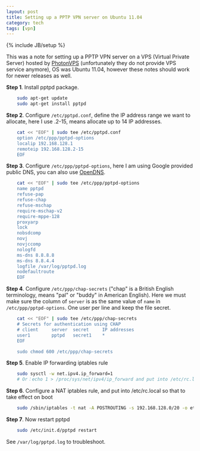 ```yaml
---
layout: post
title: Setting up a PPTP VPN server on Ubuntu 11.04
category: tech
tags: [vpn]
---
```

{% include JB/setup %}

This was a note for setting up a PPTP VPN server on a VPS (Virtual Private
Server) hosted by [PhotonVPS](http://photonvps.com/) (unfortunately they do not
provide VPS service anymore), OS was Ubuntu 11.04, however these notes should
work for newer releases as well.

**Step 1**. Install pptpd package.

```bash
    sudo apt-get update
    sudo apt-get install pptpd
```

**Step 2**. Configure `/etc/pptpd.conf`, define the IP address range we want to
allocate, here I use .2-15, means allocate up to 14 IP addresses.

```bash
    cat << "EOF" | sudo tee /etc/pptpd.conf
    option /etc/ppp/pptpd-options
    localip 192.168.128.1
    remoteip 192.168.128.2-15
    EOF
```

**Step 3**. Configure `/etc/ppp/pptpd-options`, here I am using Google provided
public DNS, you can also use [OpenDNS](http://www.opendns.com).

```bash
    cat << "EOF" | sudo tee /etc/ppp/pptpd-options
    name pptpd
    refuse-pap
    refuse-chap
    refuse-mschap
    require-mschap-v2
    require-mppe-128
    proxyarp
    lock
    nobsdcomp
    novj
    novjccomp
    nologfd
    ms-dns 8.8.8.8
    ms-dns 8.8.4.4
    logfile /var/log/pptpd.log
    nodefaultroute
    EOF
```

**Step 4**. Configure `/etc/ppp/chap-secrets` ("chap" is a British English
terminology, means "pal" or "buddy" in American English).  Here we must make
sure the column of `server` is as the same value of `name` in
`/etc/ppp/pptpd-options`.  One user per line and keep the file secret.

```bash
    cat << "EOF" | sudo tee /etc/ppp/chap-secrets
    # Secrets for authentication using CHAP
    # client     server  secret     IP addresses
    user1        pptpd   secret1    *
    EOF

    sudo chmod 600 /etc/ppp/chap-secrets
```

**Step 5**. Enable IP forwarding iptables rule

```bash
    sudo sysctl -w net.ipv4.ip_forward=1
    # Or：echo 1 > /proc/sys/net/ipv4/ip_forward and put into /etc/rc.local
```

**Step 6**. Configure a NAT iptables rule, and put into /etc/rc.local so that
to take effect on boot

```bash
    sudo /sbin/iptables -t nat -A POSTROUTING -s 192.168.128.0/20 -o eth0 -j MASQUERADE
```

**Step 7**. Now restart pptpd

```bash
    sudo /etc/init.d/pptpd restart
```

See `/var/log/pptpd.log` to troubleshoot.
